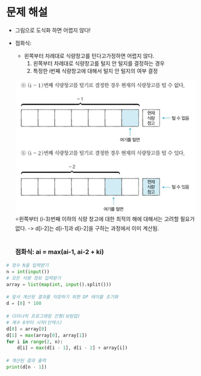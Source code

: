 # 문제 해설
- 그림으로 도식화 하면 어렵지 않다!
- 점화식:
    - 왼쪽부터 차례대로 식량창고를 턴다고가정하면 어렵지 않다.
        1. 왼쪽부터 차례대로 식량창고를 털지 안 털지를 결정하는 경우
        2. 특정한 i번째 식량창고에 대해서 털지 안 털지의 여부 결정

    ![alt text](image.png)
    ⭐왼쪽부터 (i-3)번째 이하의 식량 창고에 대한 최적의 해에 대해서는 고려할 필요가 없다. -> d[i-2]는 d[i-1]과 d[i-2]을 구하는 과정에서 이미 계산됨.
    <br><br>
    ### 점화식: ai = max(ai-1, ai-2 + ki)

```py
# 정수 N을 입력받기
n = int(input())
# 모든 식량 정보 입력받기
array = list(map(int, input().split()))

# 앞서 계산된 결과를 저장하기 위한 DP 테이블 초기화
d = [0] * 100

# 다이나믹 프로그래밍 진행(보텀업)
# 계수 0부터 시작(인덱스)
d[0] = array[0]
d[1] = max(array[0], array[1])
for i in range(2, n):
    d[i] = max(d[i - 1], d[i - 2] + array[i])
    
# 계산된 결과 출력
print(d[n - 1])
```